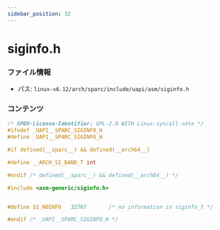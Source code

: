 ```yaml
---
sidebar_position: 32
---
```

# siginfo.h

### ファイル情報

- パス: `linux-v6.12/arch/sparc/include/uapi/asm/siginfo.h`

### コンテンツ

```h
/* SPDX-License-Identifier: GPL-2.0 WITH Linux-syscall-note */
#ifndef _UAPI__SPARC_SIGINFO_H
#define _UAPI__SPARC_SIGINFO_H

#if defined(__sparc__) && defined(__arch64__)

#define __ARCH_SI_BAND_T int

#endif /* defined(__sparc__) && defined(__arch64__) */

#include <asm-generic/siginfo.h>


#define SI_NOINFO	32767		/* no information in siginfo_t */

#endif /* _UAPI__SPARC_SIGINFO_H */

```
